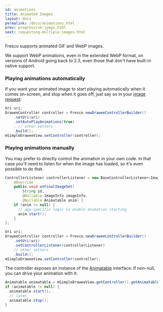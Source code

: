 ```yaml
---
id: animations
title: Animated Images
layout: docs
permalink: /docs/animations.html
prev: progressive-jpegs.html
next: requesting-multiple-images.html
---
```


Fresco supports animated GIF and WebP images.

We support WebP animations, even in the extended WebP format, on versions of Android going back to 2.3, even those that don't have built-in native support.

### Playing animations automatically

If you want your animated image to start playing automatically when it comes on-screen, and stop when it goes off, just say so in your [image request](image-requests.html):

```java
Uri uri;
DraweeController controller = Fresco.newDraweeControllerBuilder()
    .setUri(uri)
    .setAutoPlayAnimations(true)
    . // other setters
    .build();
mSimpleDraweeView.setController(controller);
```

### Playing animations manually

You may prefer to directly control the animation in your own code. In that case you'll need to listen for when the image has loaded, so it's even possible to do that. 

```java
ControllerListener controllerListener = new BaseControllerListener<ImageInfo>() {
    @Override
    public void onFinalImageSet(
        String id,
        @Nullable ImageInfo imageInfo,
        @Nullable Animatable anim) {
    if (anim != null) {
      // app-specific logic to enable animation starting
      anim.start();
    }
};

Uri uri;
DraweeController controller = Fresco.newDraweeControllerBuilder()
    .setUri(uri)
    .setControllerListener(controllerListener)
    // other setters
    .build();
mSimpleDraweeView.setController(controller);
```

The controller exposes an instance of the [Animatable](http://developer.android.com/reference/android/graphics/drawable/Animatable.html) interface. If non-null, you can drive your animation with it:

```java
Animatable animatable = mSimpleDraweeView.getController().getAnimatable();
if (animatable != null) {
  animatable.start();
  // later
  animatable.stop();
}
```

